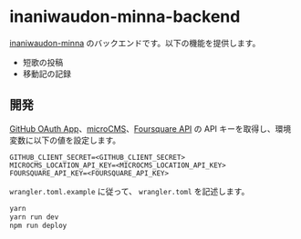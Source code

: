 # inaniwaudon-minna-backend

[inaniwaudon-minna](https://github.com/inaniwaudon/inaniwaudon-minna) のバックエンドです。以下の機能を提供します。

- 短歌の投稿
- 移動記の記録

## 開発

[GitHub OAuth App](https://docs.github.com/ja/apps/oauth-apps/building-oauth-apps/creating-an-oauth-app)、[microCMS](https://microcms.io/)、[Foursquare API](https://location.foursquare.com/developer/) の API キーを取得し、環境変数に以下の値を設定します。

```
GITHUB_CLIENT_SECRET=<GITHUB_CLIENT_SECRET>
MICROCMS_LOCATION_API_KEY=<MICROCMS_LOCATION_API_KEY>
FOURSQUARE_API_KEY=<FOURSQUARE_API_KEY>
```

`wrangler.toml.example` に従って、 `wrangler.toml` を記述します。

```bash
yarn
yarn run dev
npm run deploy
```
